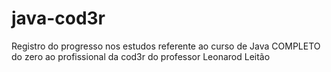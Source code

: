 # java-cod3r
Registro do progresso nos estudos referente ao curso de Java COMPLETO do zero ao profissional da cod3r do professor Leonarod Leitão
